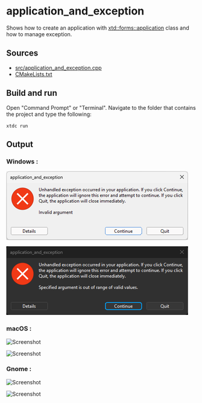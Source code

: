 # application_and_exception

Shows how to create an application with  [xtd::forms::application](https://gammasoft71.github.io/xtd/reference_guides/latest/classxtd_1_1forms_1_1application.html) class and how to manage exception.

## Sources

* [src/application_and_exception.cpp](src/application_and_exception.cpp)
* [CMakeLists.txt](CMakeLists.txt)

## Build and run

Open "Command Prompt" or "Terminal". Navigate to the folder that contains the project and type the following:

```shell
xtdc run
```

## Output

### Windows :

![Screenshot](../../../../docs/pictures/examples/application_and_exception_w.png)

![Screenshot](../../../../docs/pictures/examples/application_and_exception_wd.png)

### macOS :

![Screenshot](../../../../docs/pictures/examples/application_and_exception_m.png)

![Screenshot](../../../../docs/pictures/examples/application_and_exception_md.png)

### Gnome :

![Screenshot](../../../../docs/pictures/examples/application_and_exception_g.png)

![Screenshot](../../../../docs/pictures/examples/application_and_exception_gd.png)

